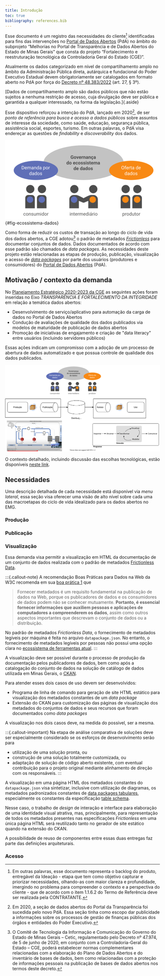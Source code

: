 ```yaml
---
title: Introdução
toc: true
bibliography: references.bib
---
```


Esse documento é um registro das necessidades do cliente[^1] identificadas para fins das intervenções no [Portal de Dados Abertos](https://www.dados.mg.gov.br) (PdA) no âmbito do subprojeto “Melhorias no Portal de Transparência e de Dados Abertos do Estado de Minas Gerais” que consta do projeto “Fortalecimento e reestruturação tecnológica da Controladoria Geral do Estado (CGE)”.

Atualmente os dados categorizado em nível de compartilhamento amplo no âmbito da Administração Pública direta, autárquica e fundacional do Poder Executivo Estadual devem obrigatoriamente ser catalogados em formato aberto no PdA por força do [Decreto nº 48.383/2022](legislacao.qmd#decreto-48383-de-18032022) (art. 27, § 3º).

[Dados de compartilhamento amplo são dados públicos que não estão sujeitos a nenhuma restrição de acesso, cuja divulgação deve ser pública e garantida a qualquer interessado, na forma da legislação.]{.aside}

Esse dispositivo reforçou a intenção do PdA, lançado em 2020[^2], de ser _ponto de referência para busca e acesso a dados públicos_ sobre assuntos de interesse da sociedade, como saúde, educação, segurança pública, assistência social, esportes, turismo. 
Em outras palavras, o PdA visa endereçar as questões de _findability_ e _discoverability_ dos dados.

[^2]: Em 2020, a seção de dados abertos do Portal da Transparência foi sucedida pelo novo PdA. Essa seção tinha como escopo dar publicidade a informações sobre os processos de gestão de finanças públicas dos órgãos e entidades do Poder Executivo. 

![Atores no ecossistema de dados abertos. Fonte: @okbr2021](static/20220503T210959.png){#fig-ecossistema-dados}

Como forma de reduzir os custos de transação ao longo do ciclo de vida dos dados abertos, a CGE adotou[^regulamentacao-adocao-padrao] o padrão de metadados [_Frictionless_](https://frictionlessdata.io/) para documentar conjuntos de dados. 
Dados documentados de acordo com esse padrão são chamados de _data packages_.
As necessidades deste projeto estão relacionadas as etapas de produção, publicação, visualização e acesso de [_data packages_](glossario#data-package) por parte dos usuários (produtores e consumidores) do [Portal de Dados Abertos](https://dados.mg.gov.br/) (PdA).

[^1]: Em outras palavras, esse documento representa o backlog do produto, entregável da Ideação - etapa que tem como objetivo capturar e priorizar necessidades, olhando-as com maior clareza e profundidade, imergindo no problema para compreender o contexto e a perspectiva do cliente - que de acordo com o item 1.1.6.2 do Termo de Referência deve ser realizada pela CONTRATANTE. 

[^regulamentacao-adocao-padrao]: O Comitê de Tecnologia da Informação e Comunicação do Governo do Estado de Minas Gerais – Cetic, regulamentado pelo Decreto nº 47.974, de 5 de junho de 2020, em conjunto com a Controladoria-Geral do Estado – CGE, poderá estabelecer normas complementares relacionadas com a elaboração do Plano de Dados Abertos e do inventário de bases de dados, bem como relacionadas com a proteção de informações pessoais na publicação de bases de dados abertos nos termos deste decreto.

## Motivação / contexto da demanda

No [Planejamento Estratégico 2020-2023 da CGE](https://cge.mg.gov.br/phocadownload/Planejamento%20Estratgico%202020-2023%20-%20final.pdf#page=30) as seguintes ações foram inseridas no Eixo _TRANSPARÊNCIA E FORTALECIMENTO DA INTEGRIDADE_ em relação a temática dados abertos:

- Desenvolvimento de serviço/aplicativo para automação da carga de dados no Portal de Dados Abertos
- Condução de avaliações de qualidade dos dados publicados via modelos de maturidade de publicação de dados abertos
- Promoção de iniciativas de engajamento e criação de "data literacy" entre usuários (incluindo servidores públicos)

Essas ações indicam um compromisso com a adoção de um processo de abertura de dados automatizado e que possua controle de qualidade dos dados publicados.

![](static/20220428T150210.drawio.svg)

O contexto detalhado, incluindo discussão das escolhas tecnológicas, estão disponíveis [neste link](motivacao-contexto.qmd).

## Necessidades

Uma descrição detalhada de cada necessidade está disponível via _menu lateral_, essa seção visa oferecer uma visão de alto nível sobre cada uma das macroetapas do ciclo de vida idealizado para os dados abertos no EMG.

### Produção

### Publicação

### Visualização

Essa demanda visa permitir a visualização em HTML da documentação de um conjunto de dados realizada com o padrão de metadados [Frictionless Data](https://specs.frictionlessdata.io/).

:::{.callout-note}
A recomendação Boas Práticas para Dados na Web da W3C recomenda em sua [boa prática 1](https://w3c.br/traducoes/DWBP-pt-br/#ProvideMetadata) que

> Fornecer metadados é um requisito fundamental na publicação de dados na Web, porque os publicadores de dados e os consumidores de dados podem não se conhecer mutuamente. __Portanto, é essencial fornecer informações que auxiliem pessoas e aplicações de computadores a compreenderem os dados__, assim como outros aspectos importantes que descrevam o conjunto de dados ou a distribuição.

No padrão de metadados _Frictionless Data_, o fornecimento de metadados legíveis por máquina é feita no arquivo `datapackage.json`. No entanto, o fornecimento de metadados legíveis por pessoas não possui uma opção clara no [ecossistema de ferramentas atual](https://frictionlessdata.io/).
:::

A visualização deve ser possível durante o processo de produção da documentação pelos publicadores de dados, bem como após a catalogação do conjunto de dados na solução de catálogo de dados utilizada em Minas Gerais, o [CKAN](https://ckan.org/).

Para atender esses dois casos de uso devem ser desenvolvidos:

- Programa de linha de comando para geração de site HTML estático para visualização dos metadados constantes de um _data package_ 
- Extensão do CKAN para customização das páginas de visualização dos metadados do conjuntos de dados e seus recursos que foram documentados como _data packages_

A visualização nos dois casos deve, na medida do possível, ser a mesma.

:::{.callout-important}
Na etapa de análise comparativa de soluções deve ser especialmente considerado se os esforços de desenvolvimento serão para 

- utilização de uma solução pronta, ou
- construção de uma solução totalmente customizada, ou 
- adaptação de solução de código aberto existente, com eventual contribuição para o projeto original mediante alinhamento de direção com os responsáveis.
:::

A visualização em uma página HTML dos metadados constantes do `datapackage.json` visa sintetizar, inclusive com utilização de diagramas, os metadados padronizados constantes de [data packages tabulares](https://frictionlessdata.io/data-package/#the-data-package-suite-of-specifications), especialmente os constantes da especificação [table schema](https://specs.frictionlessdata.io/table-schema/#language).

Nesse caso, o trabalho de _design_ de interação e interface para elaboração de uma identidade visual atrativa, mas, principalmente, para representação de todos os metadados presentes nas especificações _Frictionless_ em uma única página HTML será reutilizado tanto no gerador de site estático quando na extensão do CKAN.

A possibilidade de reuso de componentes entre essas duas entregas faz parte das definições arquiteturais.

### Acesso

